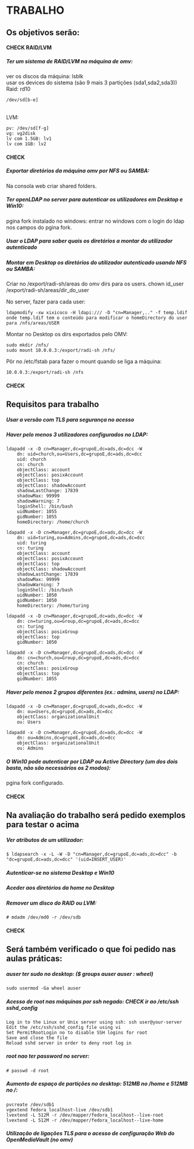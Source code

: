 # TRABALHO

## Os objetivos serão:
#### CHECK RAID/LVM
##### Ter um sistema de RAID/LVM na máquina de omv:
ver os discos da máquina: lsblk
<br />
usar os devices do sistema (são 9 mais 3 partições (sda1,sda2,sda3))
<br />
Raid: rd10
	
	/dev/sd[b-e]
<br />
LVM:

	pv: /dev/sd[f-g]
	vg: vg2disk
	lv com 1.5GB: lv1
	lv com 1GB: lv2


#### CHECK
##### Exportar diretórios da máquina omv por NFS ou SAMBA:
Na consola web criar shared folders.

##### Ter openLDAP no server para autenticar os utilizadores em Desktop e Win10:
pgina fork instalado no windows: entrar no windows com o login do ldap nos campos do pgina fork.

##### Usar o LDAP para saber quais os diretórios a montar do utilizador autenticado

##### Montar em Desktop os diretórios do utilizador autenticado usando NFS ou SAMBA:

Criar no /export/radi-sh/areas do omv dirs para os users.
	chown id_user /export/radi-sh/areas/dir_do_user

No server, fazer para cada user: 
	
	ldapmodify -xw xixicoco -H ldapi:/// -D "cn=Manager,.." -f temp.ldif
	onde temp.ldif tem o conteúdo para modificar o homeDirectory do user para /nfs/areas/USER

Montar no Desktop os dirs exportados pelo OMV:

	sudo mkdir /nfs/
	sudo mount 10.0.0.3:/export/radi-sh /nfs/

Pôr no /etc/fstab para fazer o mount quando se liga a máquina:

	10.0.0.3:/export/radi-sh /nfs


#### CHECK
## Requisitos para trabalho
##### Usar a versão com TLS para segurança no acesso

##### Haver pelo menos 3 utilizadores configurados no LDAP:

	ldapadd -x -D cn=Manager,dc=grupoE,dc=ads,dc=dcc -W
		dn: uid=church,ou=Users,dc=grupoE,dc=ads,dc=dcc
		uid: church
		cn: church
		objectClass: account
		objectClass: posixAccount
		objectClass: top
		objectClass: shadowAccount
		shadowLastChange: 17839
		shadowMax: 99999
		shadowWarning: 7
		loginShell: /bin/bash
		uidNumber: 1055
		gidNumber: 1055
		homeDirectory: /home/church

	ldapadd -x -D cn=Manager,dc=grupoE,dc=ads,dc=dcc -W
		dn: uid=turing,ou=Admins,dc=grupoE,dc=ads,dc=dcc
		uid: turing
		cn: turing
		objectClass: account
		objectClass: posixAccount
		objectClass: top
		objectClass: shadowAccount
		shadowLastChange: 17839
		shadowMax: 99999
		shadowWarning: 7
		loginShell: /bin/bash
		uidNumber: 1050
		gidNumber: 1050
		homeDirectory: /home/turing

	ldapadd -x -D cn=Manager,dc=grupoE,dc=ads,dc=dcc -W
		dn: cn=turing,ou=Group,dc=grupoE,dc=ads,dc=dcc
		cn: turing
		objectClass: posixGroup
		objectClass: top
		gidNumber: 1050

	ldapadd -x -D cn=Manager,dc=grupoE,dc=ads,dc=dcc -W
		dn: cn=church,ou=Group,dc=grupoE,dc=ads,dc=dcc
		cn: church
		objectClass: posixGroup
		objectClass: top
		gidNumber: 1055

##### Haver pelo menos 2 grupos diferentes (ex.: admins, users) no LDAP:

	ldapadd -x -D cn=Manager,dc=grupoE,dc=ads,dc=dcc -W
		dn: ou=Users,dc=grupoE,dc=ads,dc=dcc
		objectClass: organizationalUnit
		ou: Users

	ldapadd -x -D cn=Manager,dc=grupoE,dc=ads,dc=dcc -W
		dn: ou=Admins,dc=grupoE,dc=ads,dc=dcc
		objectClass: organizationalUnit
		ou: Admins
	
##### O Win10 pode autenticar por LDAP ou Active Directory (um dos dois basta, não são necessários os 2 modos):
pgina fork configurado.


#### CHECK
## Na avaliação do trabalho será pedido exemplos para testar o acima
##### Ver atributos de um utilizador:
	$ ldapsearch -x -L -W -D "cn=Manager,dc=grupoE,dc=ads,dc=dcc" -b "dc=grupoE,dc=ads,dc=dcc" '(uid=INSERT_USER)'

##### Autenticar-se no sistema Desktop e Win10

##### Aceder aos diretórios da home no Desktop

##### Remover um disco do RAID ou LVM:

	# mdadm /dev/md0 -r /dev/sdb


#### CHECK
## Será também verificado o que foi pedido nas aulas práticas:
##### auser ter sudo no desktop: ($ groups auser    auser : wheel)
	sudo usermod -Ga wheel auser		

##### Acesso de root nas máquinas por ssh negado: CHECK ir ao /etc/ssh sshd_config

	Log in to the Linux or Unix server using ssh: ssh user@your-server
	Edit the /etc/ssh/sshd_config file using vi
	Set PermitRootLogin no to disable SSH logins for root
	Save and close the file
	Reload sshd server in order to deny root log in

##### root nao ter password no server:

	# passwd -d root

##### Aumento de espaço de partições no desktop: 512MB no /home e 512MB no /:

	pvcreate /dev/sdb1
	vgextend fedora_localhost-live /dev/sdb1
	lvextend -L 512M -r /dev/mapper/fedora_localhost--live-root
	lvextend -L 512M -r /dev/mapper/fedora_localhost--live-home

##### Utilização de ligações TLS para o acesso de configuração Web do OpenMediaVault (no omv)
